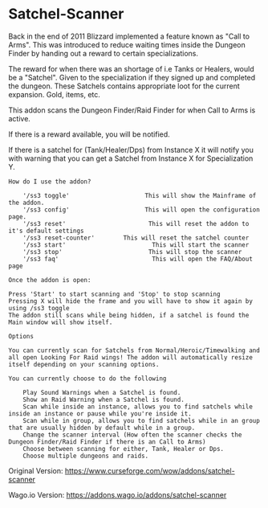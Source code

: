 # Satchel-Scanner
Back in the end of 2011 Blizzard implemented a feature known as "Call to Arms". This was introduced to reduce waiting times inside the Dungeon Finder by handing out a reward to certain specializations.

The reward for when there was an shortage of i.e Tanks or Healers, would be a "Satchel". Given to the specialization if they signed up and completed the dungeon. These Satchels contains appropriate loot for the current expansion. Gold, items, etc.

This addon scans the Dungeon Finder/Raid Finder for when Call to Arms is active.

If there is a reward available, you will be notified.

If there is a satchel for (Tank/Healer/Dps) from Instance X it will notify you with warning that you can get a Satchel from Instance X for Specialization Y.

    How do I use the addon?

        '/ss3 toggle'                     This will show the Mainframe of the addon.
        '/ss3 config'                     This will open the configuration page.
        '/ss3 reset'                       This will reset the addon to it's default settings
        '/ss3 reset-counter'        This will reset the satchel counter
        '/ss3 start'                        This will start the scanner
        '/ss3 stop'                        This will stop the scanner
        '/ss3 faq'                          This will open the FAQ/About page

    Once the addon is open:

    Press 'Start' to start scanning and 'Stop' to stop scanning
    Pressing X will hide the frame and you will have to show it again by using /ss3 toggle
    The addon still scans while being hidden, if a satchel is found the Main window will show itself.

    Options

    You can currently scan for Satchels from Normal/Heroic/Timewalking and all open Looking For Raid wings! The addon will automatically resize itself depending on your scanning options.

    You can currently choose to do the following

        Play Sound Warnings when a Satchel is found.
        Show an Raid Warning when a Satchel is found.
        Scan while inside an instance, allows you to find satchels while inside an instance or pause while you're inside it.
        Scan while in group, allows you to find satchels while in an group that are usually hidden by default while in a group.
        Change the scanner interval (How often the scanner checks the Dungeon Finder/Raid Finder if there is an Call to Arms)
        Choose between scanning for either, Tank, Healer or Dps.
        Choose multiple dungeons and raids.



Original Version: https://www.curseforge.com/wow/addons/satchel-scanner

Wago.io Version: https://addons.wago.io/addons/satchel-scanner
